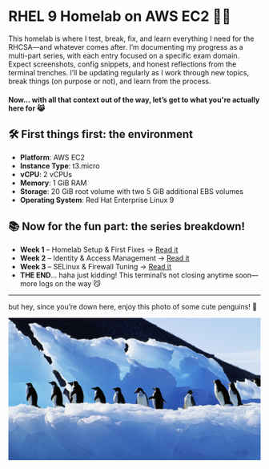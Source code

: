 # RHEL 9 Homelab on AWS EC2 🐧🧠 

This homelab is where I test, break, fix, and learn everything I need for the RHCSA—and whatever comes after. I’m documenting my progress as a multi-part series, with each entry focused on a specific exam domain. Expect screenshots, config snippets, and honest reflections from the terminal trenches. I’ll be updating regularly as I work through new topics, break things (on purpose or not), and learn from the process. 

#### Now... with all that context out of the way, let’s get to what you're actually here for 😹


## 🛠️ First things first: the environment

- **Platform**: AWS EC2  
- **Instance Type**: t3.micro  
- **vCPU**: 2 vCPUs 
- **Memory**: 1 GiB RAM  
- **Storage**: 20 GiB root volume with two 5 GiB additional EBS volumes
- **Operating System**: Red Hat Enterprise Linux 9  


## 📚 Now for the fun part: the series breakdown!

- **Week 1** – Homelab Setup & First Fixes → [Read it](./lab-log/week1.md)  
- **Week 2** – Identity & Access Management → [Read it](./lab-log/week2.md)  
- **Week 3** – SELinux & Firewall Tuning → [Read it](./lab-log/week3.md)
- **THE END**... haha just kidding! This terminal’s not closing anytime soon—more logs on the way 😼

---

but hey, since you’re down here, enjoy this photo of some cute penguins! 🐧

<img src="assets/screenshots/birds-1756510438349-3248.jpg" width="800"/>



